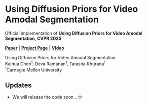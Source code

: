 # Using Diffusion Priors for Video Amodal Segmentation

Official implementation of <strong>Using Diffusion Priors for Video Amodal Segmentation</strong>, **CVPR 2025**

[**Paper**](https://diffusion-vas.github.io) | [**Project Page**](https://diffusion-vas.github.io) | [**Video**](https://www.youtube.com/watch?v=nXO7laNyARA)

Using Diffusion Priors for Video Amodal Segmentation <br>
Kaihua Chen<sup>1</sup>, Deva Ramanan<sup>1</sup>, Tarasha Khurana<sup>1</sup> <br>
<sup>1</sup>Carnegie Mellon University


## Updates

- We will release the code soon... 🤓
